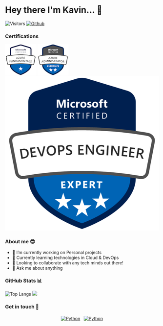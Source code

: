 # Hey there I'm Kavin... 👋
![Visitors](https://visitor-badge.laobi.icu/badge?page_id=Kavinraja-G)
[![Github](https://img.shields.io/github/followers/Kavinraja-G?label=Follow&style=social)](https://github.com/Kavinraja-G)

### Certifications
[![Microsoft Certified: Azure Fundamentals](https://raw.githubusercontent.com/Kavinraja-G/Kavinraja-G/master/Certs/az-fmts.png)](https://www.youracclaim.com/badges/e4a1b664-5052-4752-b560-ec9d7b8e5ecb/public_url)
[![Microsoft Certified: Azure Administrator Associate](https://raw.githubusercontent.com/Kavinraja-G/Kavinraja-G/master/Certs/az-admin.png)](https://www.youracclaim.com/badges/5a25f949-fa09-4374-9c62-5cc632611220/public_url)
[![Microsoft Certified: DevOps Engineer Expert](https://raw.githubusercontent.com/Kavinraja-G/Kavinraja-G/master/Certs/az-devops.png)](https://www.credly.com/badges/94e11e4e-6e49-4b71-82be-ba6f4b507ecb)

### About me 😎 
- 🔭 I’m currently working on Personal projects
- 🌱 Currently learning technologies in Cloud & DevOps
- 👬 Looking to collaborate with any tech minds out there! 
- 💬 Ask me about anything

### GitHub Stats 📊
![Top Langs](https://github-readme-stats.vercel.app/api/top-langs/?username=Kavinraja-G&theme=default  ) 
<img src="https://github-readme-stats.vercel.app/api?username=Kavinraja-G&theme=default&show_icons=true">

### Get in touch 📝
<p align="center">
 <a href="https://linkedin.com/in/kavinganesan" target="_blank" rel="noopener noreferrer"> <img src="https://cdn.jsdelivr.net/npm/simple-icons@v3/icons/linkedin.svg" alt="Python" height="30" style="vertical-align:top; margin:4px"></a>
 <a href="mailto:kavin.gautham28@gmail.com"> <img src="https://cdn.jsdelivr.net/npm/simple-icons@v3/icons/gmail.svg" alt="Python" height="30" style="vertical-align:top; margin:4px"></a>
</p>
